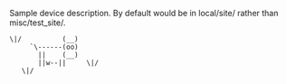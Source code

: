 Sample device description.
By default would be in local/site/ rather than misc/test_site/.

```
\|/          (__)
     `\------(oo)
       ||    (__)
       ||w--||     \|/
   \|/
```
